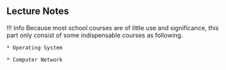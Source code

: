 ## Lecture Notes
!!! Info
    Because most school courses are of little use and significance, this part only consist of some indispensable courses as following.
    
    * Operating System

    * Computer Network